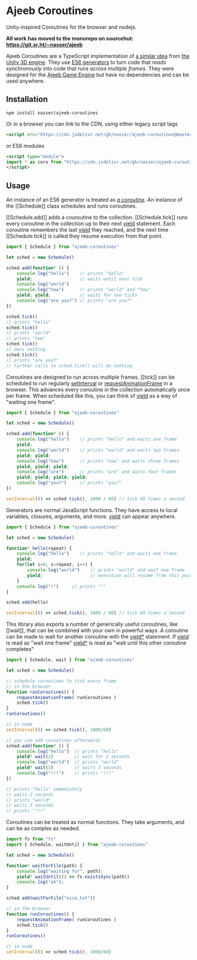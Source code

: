 # Ajeeb Coroutines

Unity-inspired Coroutines for the browser and nodejs.

**All work has moved to the monorepo on sourcehut: https://git.sr.ht/~nasser/ajeeb**

Ajeeb Coroutines are a TypeScript implementation of [a similar idea][unicoro]
from [the Unity 3D engine][unity]. They use [ES6 generators][es6gen] to turn
code that *reads synchronously* into code that *runs across multiple frames*.
They were designed for the [Ajeeb Game Engine][ajeeb] but have no dependencies
and can be used anywhere.

## Installation

```
npm install nasser/ajeeb-coroutines
```

Or in a browser you can link to the CDN, using either legacy script tags

```html
<script src="https://cdn.jsdelivr.net/gh/nasser/ajeeb-coroutines@master/build/coroutines.iife.js"></script>
```

or ES6 modules

```html
<script type="module">
import * as coro from "https://cdn.jsdelivr.net/gh/nasser/ajeeb-coroutines@master/build/coroutines.esm.js"
</script>
```

## Usage

An instance of an ES6 generator is treated as [*a coroutine*][wikicoro]. An
instance of the [[Schedule]] class schedules and runs coroutines.

[[Schedule.add]] adds a couroutine to the collection. [[Schedule.tick]]
runs every coroutine in the collection up to their next [yield][yielddoc]
statement. Each coroutine remembers the last [yield][yielddoc] they reached, and
the next time [[Schedule.tick]] is called they resume execution from that
point.

```js
import { Schedule } from "ajeeb-coroutines"

let sched = new Schedule()

sched.add(function* () {
    console.log("hello")    // prints "hello"
    yield;                  // waits until next tick
    console.log("world")  
    console.log("how")      // prints "world" and "how"
    yield; yield;           // waits for two ticks
    console.log("are you?") // prints "are you?"
})

sched.tick()
// prints "hello"
sched.tick()
// prints "world"
// prints "how"
sched.tick()
// does nothing
sched.tick()
// prints "are you?"
// further calls to sched.tick() will do nothing
```

Coroutines are designed to run across multiple frames. [[tick]] can be scheduled
to run regularly [setInterval][si] or [requestAnimationFrame][raf] in a browser. 
This advances every coroutine in the collection automatically once per frame.
When scheduled like this, you can think of [yield][yielddoc] as a way of
"waiting one frame".

```js
import { Schedule } from "ajeeb-coroutines"

let sched = new Schedule()

sched.add(function* () {
    console.log("hello")    // prints "hello" and waits one frame
    yield;
    console.log("world")    // prints "world" and waits two frames
    yield; yield;
    console.log("how")      // prints "how" and waits three frames
    yield; yield; yield;
    console.log("are")      // prints "are" and waits four frames
    yield; yield; yield; yield;
    console.log("you?")     // prints "you?"
})

setInterval(() => sched.tick(), 1000 / 60) // tick 60 times a second
```

Generators are normal JavaScript functions. They have access to local variables,
closures, arguments, and more. [yield][yielddoc] can appear anywhere.

```js
import { Schedule } from "ajeeb-coroutines"

let sched = new Schedule()

function* hello(repeat) {
    console.log("hello")    // prints "hello" and waits one frame
    yield;
    for(let i=0; i<repeat; i++) { 
        console.log("world")    // prints "world" and wait one frame
        yield;                  // execution will resume from this point 
    }
    console.log("!")     // prints "!"
}

sched.add(hello)

setInterval(() => sched.tick(), 1000 / 60) // tick 60 times a second
```

This library also exports a number of generically useful coroutines, like [[wait]],
that can be combined with your own in powerful ways. A coroutine can be made to
wait for another coroutine with the [yield*][yieldstar] statement. If
[yield][yielddoc] is read as "wait one frame" [yield*][yieldstar] is read as
"wait until this other coroutine completes"

```js
import { Schedule, wait } from "ajeeb-coroutines"

let sched = new Schedule()

// schedule coroutines to tick every frame
// in the browser
function runCoroutines() {
    requestAnimationFrame( runCoroutines )
    sched.tick()
}
runCoroutines()

// in node
setInterval(() => sched.tick(), 1000/60)

// you can add coroutines afterwards
sched.add(function* () {
    console.log("hello")  // prints "hello"
    yield* wait(2)        // wait for 2 seconds
    console.log("world")  // prints "world"
    yield* wait(3)        // waits 3 seconds
    console.log("!!!")    // prints "!!!"
})

// prints "hello" immediately 
// waits 2 seconds
// prints "world" 
// waits 3 seconds
// prints "!!!" 
```

Coroutines can be treated as normal functions. They take arguments, and can be as complex as needed.

```js
import fs from "fs"
import { Schedule, waitUntil } from "ajeeb-coroutines"

let sched = new Schedule()

function* waitForFile(path) {
    console.log("waiting for", path);
    yield* waitUntil(() => fs.existsSync(path))
    console.log("ok");
}

sched.add(waitForFile("nice.txt"))

// in the browser
function runCoroutines() {
    requestAnimationFrame( runCoroutines )
    sched.tick()
}
runCoroutines()

// in node
setInterval(() => sched.tick(), 1000/60)
```

[es6gen]: https://developer.mozilla.org/en-US/docs/Web/JavaScript/Reference/Global_Objects/Generator
[ajeeb]: http://ajeeb.games
[yieldstar]: https://developer.mozilla.org/en-US/docs/Web/JavaScript/Reference/Operators/yield*
[yielddoc]: https://developer.mozilla.org/en-US/docs/Web/JavaScript/Reference/Operators/yield
[unity]: https://www.unity3d.com/
[unicoro]: https://docs.unity3d.com/Manual/Coroutines.html
[wikicoro]: https://en.wikipedia.org/wiki/Coroutine
[raf]: https://developer.mozilla.org/en-US/docs/Web/API/window/requestAnimationFrame
[si]: https://developer.mozilla.org/en-US/docs/Web/API/WindowOrWorkerGlobalScope/setInterval
